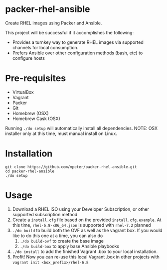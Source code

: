 # packer-rhel-ansible

Create RHEL images using Packer and Ansible.

This project will be successful if it accomplishes the following:
- Provides a turnkey way to generate RHEL images via supported channels for local consumption.
- Prefers Ansible over other configuration methods (bash, etc) to configure hosts

# Pre-requisites
- VirtualBox
- Vagrant
- Packer
- Git
- Homebrew (OSX)
- Homebrew Cask (OSX)

Running `./do setup` will automatically install all dependencies. NOTE: OSX installer only at this time, must manual install on Linux.

# Installation
```
git clone https://github.com/mpeter/packer-rhel-ansible.git
cd packer-rhel-ansible
./do setup
```

# Usage
1. Download a RHEL ISO using your Developer Subscription, or other supported subscription method
2. Create a `install.cfg` file based on the provided `install.cfg.example`. At this time, `rhel-6.8-x86_64.json` is supported with `rhel-7.2` planned
3. `./do build` to build both the OVF as well as the vagrant box. If you would like to do this one at a time, you can also do
    1. `./do build-ovf` to create the base image
    2. `./do build-box` to apply base Ansible playbooks
4. `./do install` to add the finished Vagrant .box to your local installation.
5. Profit! Now you can re-use this local Vagrant .box in other projects with `vagrant init <box_prefix>/rhel-6.8`

